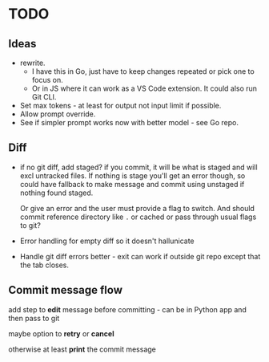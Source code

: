 # TODO

## Ideas

- rewrite.
    - I have this in Go, just have to keep changes repeated or pick one to focus on.
    - Or in JS where it can work as a VS Code extension. It could also run Git CLI.
- Set max tokens - at least for output not input limit if possible.
- Allow prompt override.
- See if simpler prompt works now with better model - see Go repo.

## Diff

- if no git diff, add staged?
    if you commit, it will be what is staged and will excl untracked files. If nothing is stage you'll get an error though,  so could have fallback to make message and commit using unstaged if nothing found staged.

    Or give an error and the user must provide a flag to switch. And should commit reference directory like `.` or cached or pass through usual flags to git?
- Error handling for empty diff so it doesn't hallunicate
- Handle git diff errors better - exit can work if outside git repo except that the tab closes.



## Commit message flow

add step to **edit** message before committing - can be in Python app and then pass to git

maybe option to **retry** or **cancel**

otherwise at least **print** the commit message
